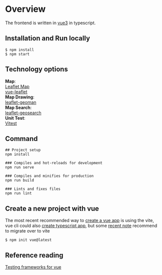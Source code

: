 # Overview

The frontend is written in [vue3](https://vuejs.org) in typescript.

## Installation and Run locally

```
$ npm install
$ npm start
```

## Technology options

**Map**:  
[Leaflet Map](https://leafletjs.com)  
[vue-leaflet](https://github.com/vue-leaflet/vue-leaflet)  
**Map Drawing**:  
[leaflet-geoman](https://github.com/geoman-io/leaflet-geoman)  
**Map Search**:  
[leaflet-geosearch](https://github.com/smeijer/leaflet-geosearch)  
**Unit Test**:  
[Vitest](https://vitest.dev/api/)

## Command

```
## Project setup
npm install

### Compiles and hot-reloads for development
npm run serve

### Compiles and minifies for production
npm run build

### Lints and fixes files
npm run lint
```

## Create a new project with vue

The most recent recommended way to [create a vue app](https://vuejs.org/guide/quick-start.html#with-build-tools) is using the vite, vue cli could also [create typescript app](https://vuejs.org/guide/typescript/overview.html), but some [recent note](https://vuejs.org/guide/typescript/overview.html#note-on-vue-cli-and-ts-loader) recommend to migrate over to vite

```
$ npm init vue@latest
```

## Reference reading

[Testing frameworks for vue](https://vuejs.org/guide/scaling-up/testing.html#unit-testing)
